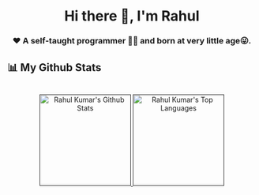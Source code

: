 <h1 align="center">Hi there 👋, I'm Rahul</h1>
<h3 align="center">❤️ A self-taught programmer 🧑‍💻 and born at very little age😜.</h3>
<h2>📊 My Github Stats</h2>
  <br/>
  <div align="center">  
  <a href =""> <img height = "185rem" alt="Rahul Kumar's Github Stats" src="https://github-readme-stats.vercel.app/api?username=rahulpromact&show_icons=true&count_private=true&theme=react&hide_border=true&bg_color=0D1117" /> </a>
  <a href =""><img height = "185rem" alt="Rahul Kumar's Top Languages" src="https://github-readme-stats.vercel.app/api/top-langs/?username=rahulpromact&langs_count=8&count_private=true&layout=compact&theme=react&hide_border=true&bg_color=0D1117" /></a>
    </div>
  <br/>
